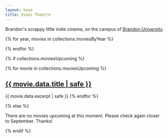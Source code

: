 ```yaml
---
layout: base
title: Evans Theatre
---
```


Brandon's scrappy little indie cinema, on the campus of [Brandon University](https://www.brandonu.ca/).

{% for year, movies in collections.moviesByYear %}

{% endfor %}

{% if collections.moviesUpcoming %}

{% for movie in collections.moviesUpcoming %}
## [{{ movie.data.title | safe }}]({{movie.data.permalink}})
{{ movie.data.excerpt | safe }}
{% endfor %}


{% else %}

There are no movies upcoming at this moment. Please check again closer to September. Thanks!

{% endif %}